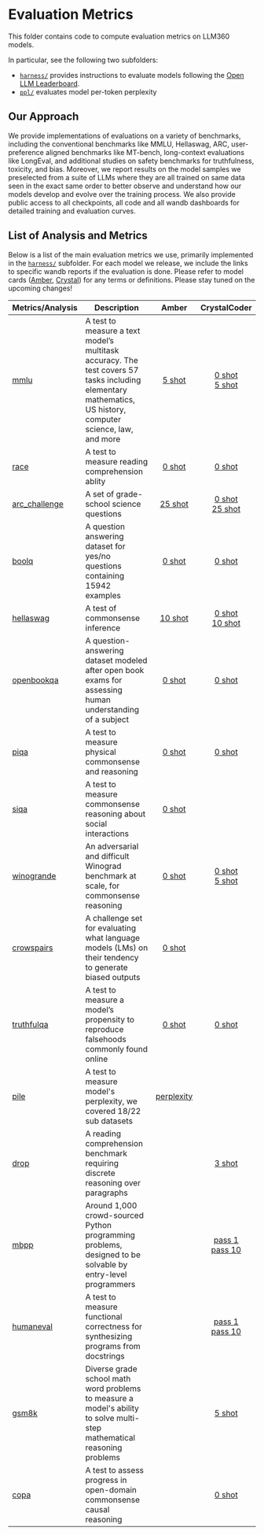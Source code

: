 # Evaluation Metrics

This folder contains code to compute evaluation metrics on LLM360 models.

In particular, see the following two subfolders:
- [`harness/`](harness/) provides instructions to evaluate models following the [Open LLM Leaderboard](https://huggingface.co/spaces/open-llm-leaderboard/open_llm_leaderboard).
- [`ppl/`](ppl/) evaluates model per-token perplexity

## Our Approach

We provide implementations of evaluations on a variety of benchmarks, including the conventional benchmarks like MMLU, Hellaswag, ARC, user-preference aligned benchmarks like MT-bench, long-context evaluations like LongEval, and additional studies on safety benchmarks for truthfulness, toxicity, and bias. Moreover, we report results on the model samples we preselected from a suite of LLMs where they are all trained on same data seen in the exact same order to better observe and understand how our models develop and evolve over the training process. We also provide public access to all checkpoints, all code and all wandb dashboards for detailed training and evaluation curves.

## List of Analysis and Metrics

Below is a list of the main evaluation metrics we use, primarily implemented in the [`harness/`](harness/) subfolder. For each model we release, we include the links to specific wandb reports if the evaluation is done. Please refer to model cards ([Amber](https://huggingface.co/LLM360/Amber), [Crystal](https://huggingface.co/LLM360/CrystalCoder)) for any terms or definitions. Please stay tuned on the upcoming changes!

| Metrics/Analysis                                                           | Description                                                                                                                                                 |                                                                   Amber                                                                   |                                                                                                                CrystalCoder                                                                                                                |
|----------------------------------------------------------------------------|-------------------------------------------------------------------------------------------------------------------------------------------------------------|:-----------------------------------------------------------------------------------------------------------------------------------------:|:------------------------------------------------------------------------------------------------------------------------------------------------------------------------------------------------------------------------------------------:|
| [mmlu](https://arxiv.org/abs/2009.03300)                                   | A test to measure a text model’s multitask accuracy. The test covers 57 tasks including elementary mathematics, US history, computer science, law, and more |                         [5 shot](https://wandb.ai/llm360/Amber/reports/mmlu-23-12-05-12-00-27---Vmlldzo2MTc1Njkx)                         |             [0 shot](https://wandb.ai/llm360/CrystalCoder/reports/MMLU-0-shot-23-12-05-12-26-58---Vmlldzo2MTc1OTIw)<br>[5 shot](https://wandb.ai/llm360/CrystalCoder/reports/MMLU-5-shot-23-12-05-12-31-30---Vmlldzo2MTc1OTgy)             |
| [race](https://arxiv.org/abs/1704.04683)                                   | A test to measure reading comprehension ablity                                                                                                              |                         [0 shot](https://wandb.ai/llm360/Amber/reports/race-23-12-05-12-01-31---Vmlldzo2MTc1NzAw)                         |                                                                   [0 shot](https://wandb.ai/llm360/CrystalCoder/reports/RACE-0-shot-23-12-05-12-27-47---Vmlldzo2MTc1OTI5)                                                                  |
| [arc_challenge](https://arxiv.org/abs/1803.05457)                          | A set of grade-school science questions                                                                                                                     |                         [25 shot](https://wandb.ai/llm360/Amber/reports/arc-23-12-05-12-02-08---Vmlldzo2MTc1NzA5)                         |           [0 shot](https://wandb.ai/llm360/CrystalCoder/reports/ARC-C-0-shot-23-12-06-11-10-01---Vmlldzo2MTg3NjEz)<br>[25 shot](https://wandb.ai/llm360/CrystalCoder/reports/ARC-C-25-shot-23-12-06-11-08-46---Vmlldzo2MTg3NjA0)           |
| [boolq](https://arxiv.org/abs/1905.10044)                                  | A question answering dataset for yes/no questions containing 15942 examples                                                                                 |                         [0 shot](https://wandb.ai/llm360/Amber/reports/boolq-23-12-05-12-03-24---Vmlldzo2MTc1NzE3)                        |                                                                  [0 shot](https://wandb.ai/llm360/CrystalCoder/reports/BoolQ-0-shot-23-12-05-12-28-19---Vmlldzo2MTc1OTM3)                                                                  |
| [hellaswag](https://arxiv.org/abs/1905.07830)                              | A test of commonsense inference                                                                                                                             |                      [10 shot](https://wandb.ai/llm360/Amber/reports/hellaswag-23-12-05-12-03-55---Vmlldzo2MTc1NzIw)                      |       [0 shot](https://wandb.ai/llm360/CrystalCoder/reports/HellaSwag-0-shot-23-12-05-12-25-18---Vmlldzo2MTc1OTA0)<br>[10 shot](https://wandb.ai/llm360/CrystalCoder/reports/HellaSwag-10-shot-23-12-05-12-47-16---Vmlldzo2MTc2MTAz)       |
| [openbookqa](https://arxiv.org/abs/1809.02789)                             | A question-answering dataset modeled after open book exams for assessing human understanding of a subject                                                   |                      [0 shot](https://wandb.ai/llm360/Amber/reports/openbookqa-23-12-05-12-04-39---Vmlldzo2MTc1NzI1)                      |                                                               [0 shot](https://wandb.ai/llm360/CrystalCoder/reports/Openbook-QA-0-shot-23-12-05-12-48-00---Vmlldzo2MTc2MTE0)                                                               |
| [piqa](https://arxiv.org/abs/1911.11641)                                   | A test to measure physical commonsense and reasoning                                                                                                        |                         [0 shot](https://wandb.ai/llm360/Amber/reports/piqa-23-12-05-12-05-40---Vmlldzo2MTc1NzMy)                         |                                                                   [0 shot](https://wandb.ai/llm360/CrystalCoder/reports/PIQA-0-shot-23-12-05-12-46-47---Vmlldzo2MTc2MTAx)                                                                  |
| [siqa](https://arxiv.org/abs/1904.09728)                                   | A test to measure commonsense reasoning about social interactions                                                                                           |                         [0 shot](https://wandb.ai/llm360/Amber/reports/siqa-23-12-05-12-07-33---Vmlldzo2MTc1NzUw)                         |                                                                                                                                                                                                                                            |
| [winogrande](https://arxiv.org/abs/1907.10641)                             | An adversarial and difficult Winograd benchmark at scale, for commonsense reasoning                                                                         |                      [0 shot](https://wandb.ai/llm360/Amber/reports/winogrande-23-12-05-12-08-04---Vmlldzo2MTc1NzU1)                      |       [0 shot](https://wandb.ai/llm360/CrystalCoder/reports/Winogrande-0-shot-23-12-05-12-30-16---Vmlldzo2MTc1OTY5)<br>[5 shot](https://wandb.ai/llm360/CrystalCoder/reports/Winogrande-5-shot-23-12-05-12-28-46---Vmlldzo2MTc1OTQ3)       |
| [crowspairs](https://arxiv.org/abs/2010.00133)                             | A challenge set for evaluating what language models (LMs) on their tendency to generate biased outputs                                                      |                      [0 shot](https://wandb.ai/llm360/Amber/reports/crowspairs-23-12-05-12-08-51---Vmlldzo2MTc1NzYz)                      |                                                                                                                                                                                                                                            |
| [truthfulqa](https://arxiv.org/abs/2109.07958)                             | A test to measure a model’s propensity to reproduce falsehoods commonly found online                                                                        |                      [0 shot](https://wandb.ai/llm360/Amber/reports/truthfulqa-23-12-05-12-12-08---Vmlldzo2MTc1Nzg4)                      |                                                               [0 shot](https://wandb.ai/llm360/CrystalCoder/reports/Truthful-QA-0-shot-23-12-05-12-49-09---Vmlldzo2MTc2MTIx)                                                               |
| [pile](https://pile.eleuther.ai/)                                          | A test to measure model's perplexity, we covered 18/22 sub datasets                                                                                         |                                         [perplexity](https://wandb.ai/llm360/Amber/runs/ut4txpqk)                                         |                                                                                                                                                                                                                                            |
| [drop](https://arxiv.org/abs/1903.00161)                                   | A reading comprehension benchmark requiring discrete reasoning over paragraphs                                                                              |                                                                                                                                           |                                                                   [3 shot](https://wandb.ai/llm360/CrystalCoder/reports/DROP-3-shot-23-12-05-12-55-44---Vmlldzo2MTc2MTU1)                                                                  |
| [mbpp](https://arxiv.org/abs/2108.07732)                                   | Around 1,000 crowd-sourced Python programming problems, designed to be solvable by entry-level programmers                                                  |                                                                                                                                           |      [pass 1](https://wandb.ai/llm360/CrystalCoder/reports/MBPP-pass-1-t-0-1-23-12-05-12-42-33---Vmlldzo2MTc2MDcw)<br>[pass 10](https://wandb.ai/llm360/CrystalCoder/reports/MBPP-pass-10-t-0-1-23-12-05-12-41-45---Vmlldzo2MTc2MDYy)      |
| [humaneval](https://arxiv.org/abs/2107.03374)                              | A test to measure functional correctness for synthesizing programs from docstrings                                                                          |                                                                                                                                           | [pass 1](https://wandb.ai/llm360/CrystalCoder/reports/HumanEval-pass-1-t-0-2-23-12-05-12-45-51---Vmlldzo2MTc2MDk0)<br>[pass 10](https://wandb.ai/llm360/CrystalCoder/reports/HumanEval-pass-10-t-0-2-23-12-05-12-48-34---Vmlldzo2MTc2MTE2) |
| [gsm8k](https://arxiv.org/abs/2110.14168)                                  | Diverse grade school math word problems to measure a model's ability to solve multi-step mathematical reasoning problems                                    |                                                                                                                                           |                                                                  [5 shot](https://wandb.ai/llm360/CrystalCoder/reports/GSM8K-5-shot-23-12-05-12-50-29---Vmlldzo2MTc2MTI4)                                                                  |
| [copa](https://arxiv.org/abs/2203.08398)                                   | A test to assess progress in open-domain commonsense causal reasoning                                                                                       |                                                                                                                                           |                                                                   [0 shot](https://wandb.ai/llm360/CrystalCoder/reports/COPA-0-shot-23-12-05-12-52-54---Vmlldzo2MTc2MTQy)                                                                  |
